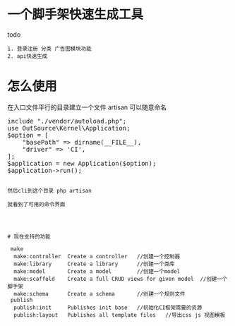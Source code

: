 # 一个脚手架快速生成工具

todo

    1. 登录注册 分类 广告图模块功能
    2. api快速生成

# 怎么使用

在入口文件平行的目录建立一个文件 artisan 可以随意命名

<pre>
include "./vendor/autoload.php";
use OutSource\Kernel\Application;
$option = [
    "basePath" => dirname(__FILE__),
    "driver" => 'CI',
];
$application = new Application($option);
$application->run();
<code>

然后cli到这个目录 php artisan

就看到了可用的命令界面




# 现在支持的功能

 make
  make:controller  Create a controller   //创建一个控制器
  make:library     Create a library      //创建一个类库
  make:model       Create a model        //创建一个model
  make:scaffold    Create a full CRUD views for given model  //创建一个脚手架
  make:schema      Create a schema       //创建一个规则文件
 publish
  publish:init     Publishes init base   //初始化CI框架需要的资源
  publish:layout   Publishes all template files   //导出css js 视图模板
